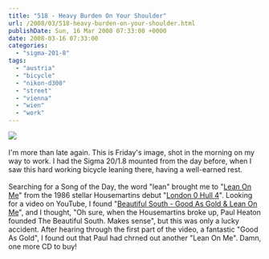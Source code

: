 ```yaml
---
title: "518 - Heavy Burden On Your Shoulder"
url: /2008/03/518-heavy-burden-on-your-shoulder.html
publishDate: Sun, 16 Mar 2008 07:33:00 +0000
date: 2008-03-16 07:33:00
categories: 
  - "sigma-201-8"
tags: 
  - "austria"
  - "bicycle"
  - "nikon-d300"
  - "street"
  - "vienna"
  - "wien"
  - "work"
---
```

<a href="https://d25zfm9zpd7gm5.cloudfront.net/1200x1200/2008/20080314_075500_ps.jpg" target="_blank"><img src="https://d25zfm9zpd7gm5.cloudfront.net/0600x0600/2008/20080314_075500_ps.jpg"/></a><br/><br/>I'm more than late again. This is Friday's image, shot in the morning on my way to work. I had the Sigma 20/1.8 mounted from the day before, when I saw this hard working bicycle leaning there, having a well-earned rest.<br/><br/>Searching for a Song of the Day, the word "lean" brought me to "<a href="http://www.lyricstime.com/housemartins-lean-on-me-lyrics.html" target="_blank">Lean On Me</a>" from the 1986 stellar Housemartins debut "<a href="http://www.amazon.com/London-0-Hull-4-Housemartins/dp/B000002H3Z" target="_blank">London 0 Hull 4</a>". Looking for a video on YouTube, I found "<a href="http://www.youtube.com/watch?v=ciqZ9Rj41hI" target="_blank">Beautiful South - Good As Gold & Lean On Me</a>", and I thought, "Oh sure, when the Housemartins broke up, Paul Heaton founded The Beautiful South. Makes sense", but this was only a lucky accident. After hearing through the first part of the video, a fantastic "Good As Gold", I found out that Paul had chrned out another "Lean On Me". Damn, one more CD to buy!
